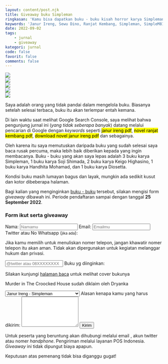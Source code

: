 ```yaml
---
layout: content/post.njk
title: Giveaway buku Simpleman
ringkasan: 'Kamu bisa dapatkan buku - buku kisah horror karya Simpleman dengan gratis disini.'
keywords: 'Janur Ireng, Sewu Dino, Ranjat Kembang, Simpleman, SimpleM81378523, Horor, Santet, Trah Pitu, KKN Desa Penari, Kuncoro, Sabdo, Atmojo, pdf, buku, gratis, giveaway'
date: 2022-09-02
tags:
    - jurnal
    - giveaway
kategori: jurnal
code: false
favorit: false
comments: false
---
```


 <div id="allbox">
        <div id="boxsatu"><img class="coverX" src="https://ik.imagekit.io/hjse9uhdjqd/tr:n-cover/buku/sewuDino_lV8ZEwbP7.jpg" /></div>
        <div id="boxdua"><img class="coverX" src="https://ik.imagekit.io/hjse9uhdjqd/tr:n-cover/buku/janurIreng_aSww35pkIg4.jpg" /></div>
        <div id="boxtiga"><img class="coverX" src="https://ik.imagekit.io/hjse9uhdjqd/tr:n-cover/buku/ranjat-kembang_EQYxzyfUuZx.jpg" /></div>
        <div id="boxempat"><img class="coverX" src="https://ik.imagekit.io/hjse9uhdjqd/tr:n-cover/buku/karungNyawa_5-MZyq9Lp.jpg" /></div>
        <div id="boxlima"><img class="coverX" src="https://ik.imagekit.io/hjse9uhdjqd/tr:n-cover/buku/Gending_Pencabut_Nyawa_1kcaLNm3cS.jpg" /></div>
 </div>

Saya adalah orang yang tidak pandai dalam mengelola buku. Biasanya setelah selesai terbaca, buku itu akan terlempar entah kemana.

Di lain waktu saat melihat Google Search Console, saya melihat bahwa pengunjung jurnal ini (*yang tidak seberapa banyak*) datang melalui pencarian di Google dengan *keywords* seperti <mark>janur ireng pdf</mark>, <mark>novel  ranjat kembang pdf</mark>, <mark>download novel janur ireng pdf</mark> dan sebagainya.

Oleh karena itu saya memutuskan daripada buku yang sudah selesai saya baca rusak percuma, maka lebih baik diberikan kepada yang ingin membacanya. Buku - buku yang akan saya lepas adalah 3 buku karya Simpleman, 1 buku karya Soji Shimada, 2 buku karya Keigo Highasino, 1 buku karya Handhita Mohamad, dan 1 buku karya Diosetta.

Kondisi buku masih lumayan bagus dan layak, mungkin ada sedikit kusut dan kotor dibeberapa halaman.

Bagi kalian yang menginginkan [buku - buku](/baca) tersebut, silakan mengisi form *giveaway* dibawah ini. Periode pendaftaran sampai dengan tanggal **25 September 2022**.

### Form ikut serta giveaway

 <div class="formGet">
 <form class="getForm" accept-charset="UTF-8" action="https://getform.io/f/2662bfe2-dc8e-4758-968b-83c72161f407" method="POST" enctype="multipart/form-data" target="_blank">
    <label>Nama: </label>
    <input type="text" name="name" placeholder="Namamu">
    <label>Email: </label>
    <input type="email" name="email" placeholder="Emailmu">
    <label>Twitter atau No Whatsapp (<small>jika ada</small>): </label>
    <p class="sidenote small">Jika kamu memilih untuk menuliskan nomer telepon, jangan khawatir nomer telepon itu akan aman. Tidak akan dipergunakan untuk kegiatan melanggar hukum dan privasi.</p>
    <input type="text" name="twitter" placeholder="@twitter atau 08XXXXXXXX">
    <label>Buku yg diinginkan: </label>
    <p class="sidenote small">Silakan kunjungi <a href="/baca">halaman baca</a> untuk melihat cover bukunya</p>
    <p class="sidenote small">Murder in The Croocked House sudah diklaim oleh Dryanka</p>
    <select class="sbuku" name="buku">
        <option value="janurireng">Janur Ireng - Simpleman</option>
        <option value="sewudino">Sewu Dino - Simpleman</option>
        <option value="ranjatkembang">Ranjat Kembang - Simpleman</option>
        <option value="karungnyawa">Karung Nyawa - Haditha</option>
        <option value="gending">Gending Pencabut Nyawa - Diosetta</option>
        <option value="malice">Malice - Keigo Higashino</option>
        <option value="newcomer">The New Comer - Keigo Higashino</option>
    </select>
    <label>Alasan kenapa kamu yang harus dikirim:</label>
    <textarea name="alasan" rows="6"></textarea>
    <button type="submit">Kirim</button>
 </form>
 </div>


 <p class="sidenote">Untuk peserta yang beruntung akan dihubungi melalui email , akun twitter atau nomer <i>handphone</i>. Pengiriman melalui layanan POS Indonesia. <i>Giveaway</i> ini tidak dipungut biaya apapun.</p>
 <p class="sidenote">Keputusan atas pemenang tidak bisa diganggu gugat!</p>

&nbsp;
